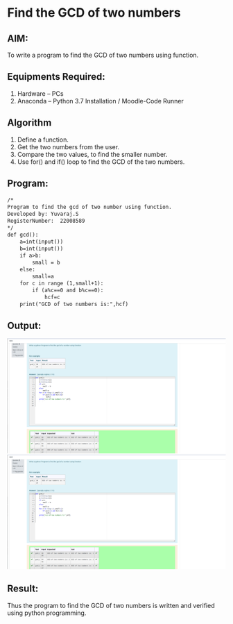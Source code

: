 # Find the GCD of two numbers

## AIM:
To write a program to find the GCD of two numbers using function.

## Equipments Required:
1. Hardware – PCs
2. Anaconda – Python 3.7 Installation / Moodle-Code Runner

## Algorithm
1. Define a function.
2. Get the two numbers from the user.
3. Compare the two values, to find the smaller number.
4. Use for() and if() loop to find the GCD of the two numbers.

## Program:
```
/*
Program to find the gcd of two number using function.
Developed by: Yuvaraj.S
RegisterNumber:  22008589
*/
def gcd():
    a=int(input())
    b=int(input())
    if a>b:
        small = b
    else:
        small=a
    for c in range (1,small+1):
        if (a%c==0 and b%c==0):
            hcf=c
    print("GCD of two numbers is:",hcf)
```          



## Output:
![OUTPUT](./gcd.PNG)
![OUTPUT](./GCD.png)




## Result:
Thus the program to find the GCD of two numbers is written and verified using python programming.
